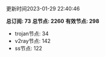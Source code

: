 更新时间2023-01-29 22:40:46

**总订阅: 73**
**总节点: 2260**
**有效节点: 298**
- trojan节点: 34
- v2ray节点: 142
- ss节点: 122
